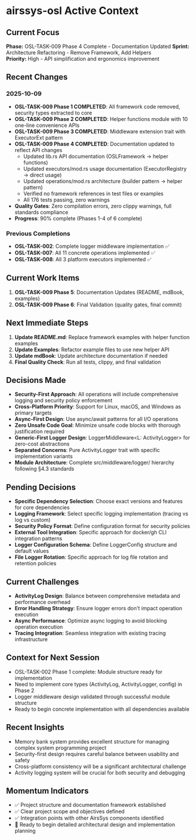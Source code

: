# airssys-osl Active Context

## Current Focus
**Phase:** OSL-TASK-009 Phase 4 Complete - Documentation Updated
**Sprint:** Architecture Refactoring - Remove Framework, Add Helpers  
**Priority:** High - API simplification and ergonomics improvement

## Recent Changes
### 2025-10-09
- **OSL-TASK-009 Phase 1 COMPLETED**: All framework code removed, security types extracted to core
- **OSL-TASK-009 Phase 2 COMPLETED**: Helper functions module with 10 one-line convenience APIs
- **OSL-TASK-009 Phase 3 COMPLETED**: Middleware extension trait with ExecutorExt pattern
- **OSL-TASK-009 Phase 4 COMPLETED**: Documentation updated to reflect API changes
  - Updated lib.rs API documentation (OSLFramework → helper functions)
  - Updated executors/mod.rs usage documentation (ExecutorRegistry → direct usage)
  - Updated operations/mod.rs architecture (builder pattern → helper pattern)
  - Verified no framework references in test files or examples
  - All 176 tests passing, zero warnings
- **Quality Gates**: Zero compilation errors, zero clippy warnings, full standards compliance
- **Progress**: 90% complete (Phases 1-4 of 6 complete)

### Previous Completions
- **OSL-TASK-002**: Complete logger middleware implementation ✅
- **OSL-TASK-007**: All 11 concrete operations implemented ✅
- **OSL-TASK-008**: All 3 platform executors implemented ✅

## Current Work Items
1. **OSL-TASK-009 Phase 5**: Documentation Updates (README, mdBook, examples)
2. **OSL-TASK-009 Phase 6**: Final Validation (quality gates, final commit)

## Next Immediate Steps
1. **Update README.md**: Replace framework examples with helper function examples
2. **Update Examples**: Refactor example files to use new helper API
3. **Update mdBook**: Update architecture documentation if needed
4. **Final Quality Check**: Run all tests, clippy, and final validation

## Decisions Made
- **Security-First Approach**: All operations will include comprehensive logging and security policy enforcement
- **Cross-Platform Priority**: Support for Linux, macOS, and Windows as primary targets
- **Async-First Design**: Use async/await patterns for all I/O operations
- **Zero Unsafe Code Goal**: Minimize unsafe code blocks with thorough justification required
- **Generic-First Logger Design**: LoggerMiddleware<L: ActivityLogger> for zero-cost abstractions
- **Separated Concerns**: Pure ActivityLogger trait with specific implementation variants
- **Module Architecture**: Complete src/middleware/logger/ hierarchy following §4.3 standards

## Pending Decisions
- **Specific Dependency Selection**: Choose exact versions and features for core dependencies
- **Logging Framework**: Select specific logging implementation (tracing vs log vs custom)
- **Security Policy Format**: Define configuration format for security policies
- **External Tool Integration**: Specific approach for docker/gh CLI integration patterns
- **Logger Configuration Schema**: Define LoggerConfig structure and default values
- **File Logger Rotation**: Specific approach for log file rotation and retention policies

## Current Challenges
- **ActivityLog Design**: Balance between comprehensive metadata and performance overhead
- **Error Handling Strategy**: Ensure logger errors don't impact operation execution
- **Async Performance**: Optimize async logging to avoid blocking operation execution
- **Tracing Integration**: Seamless integration with existing tracing infrastructure

## Context for Next Session
- OSL-TASK-002 Phase 1 complete: Module structure ready for implementation
- Need to implement core types (ActivityLog, ActivityLogger, config) in Phase 2
- Logger middleware design validated through successful module structure
- Ready to begin concrete implementation with all dependencies available

## Recent Insights
- Memory bank system provides excellent structure for managing complex system programming project
- Security-first design requires careful balance between usability and safety
- Cross-platform consistency will be a significant architectural challenge
- Activity logging system will be crucial for both security and debugging

## Momentum Indicators
- ✅ Project structure and documentation framework established
- ✅ Clear project scope and objectives defined
- ✅ Integration points with other AirsSys components identified
- 🔄 Ready to begin detailed architectural design and implementation planning
